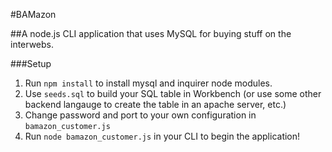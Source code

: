 #BAMazon

##A node.js CLI application that uses MySQL for buying stuff on the interwebs.

###Setup
1) Run `npm install` to install mysql and inquirer node modules.
2) Use `seeds.sql` to build your SQL table in Workbench (or use some other backend langauge to create the table in an apache server, etc.)
3) Change password and port to your own configuration in `bamazon_customer.js` 
4) Run `node bamazon_customer.js` in your CLI to begin the application! 

